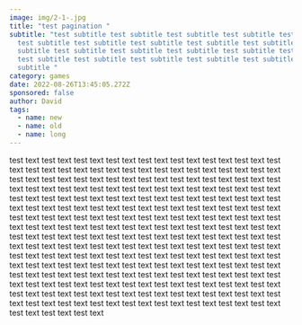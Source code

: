 ```yaml
---
image: img/2-1-.jpg
title: "test pagination "
subtitle: "test subtitle test subtitle test subtitle test subtitle test subtitle
  test subtitle test subtitle test subtitle test subtitle test subtitle test
  subtitle test subtitle test subtitle test subtitle test subtitle test subtitle
  test subtitle test subtitle test subtitle test subtitle test subtitle test
  subtitle "
category: games
date: 2022-08-26T13:45:05.272Z
sponsored: false
author: David
tags:
  - name: new
  - name: old
  - name: long
---
```

test text test text test text test text test text test text test text test text test text test text test text test text test text test text test text test text test text test text test text test text test text test text test text test text test text test text test text test text test text test text test text test text test text test text test text test text test text test text test text test text test text test text test text test text test text test text test text test text test text test text test text test text test text test text test text test text test text test text test text test text test text test text test text test text test text test text test text test text test text test text test text test text test text test text test text test text test text test text test text test text test text test text test text test text test text test text test text test text test text test text test text test text test text test text test text test text test text test text test text test text test text test text test text test text test text test text test text test text test text test text test text test text test text test text test text test text test text test text test text test text test text test text test text test text test text test text test text test text test text test text test text test text test text test text test text test text test text test text test text
